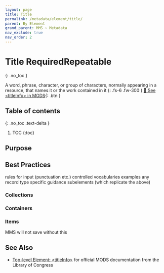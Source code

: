 ```yaml
---
layout: page
title: Title
permalink: /metadata/element/title/
parent: By Element
grand_parent: MMS › Metadata
nav_exclude: true
nav_order: 2
---
```


# Title <span class="label label-blue">Required</span><span class="label label-green">Repeatable</span>
{: .no_toc }

A word, phrase, character, or group of characters, normally appearing in a resource, that names it or the work contained in it
{: .fs-6 .fw-300 }
[🔗 See &lt;titleInfo&gt; in MODS](https://www.loc.gov/standards/mods/userguide/titleinfo.html){: .btn }

## Table of contents
{: .no_toc .text-delta }

1. TOC
{:toc}

## Purpose

## Best Practices
rules for input (punctuation etc.)
controlled vocabularies
examples
any record type specific guidance
subelements (which replicate the above)

### Collections

### Containers

### Items
MMS will not save without this

## See Also
- [Top-level Element: &lt;titleInfo&gt;](https://www.loc.gov/standards/mods/userguide/titleinfo.html) for official MODS documentation from the Library of Congress